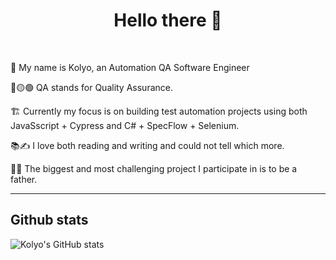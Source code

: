 <h1 align='center'> Hello there 👋</h1>
<br />

<p> 📛 My name is Kolyo, an Automation QA Software Engineer</p>
<p> 🔴🟡🟢 QA stands for Quality Assurance.
<p> 🏗️ Currently my focus is on building test automation projects using both JavaSscript + Cypress and C# + SpecFlow + Selenium.</p>
<p> 📚✍️ I love both reading and writing and could not tell which more.</p>
<p> 👨‍👧 The biggest and most challenging project I participate in is to be a father. </p>
<hr>

## Github stats
![Kolyo's GitHub stats](https://github-readme-stats.vercel.app/api?username=KolyoKolev&theme=algolia&show_icons=true&include_all_commits=true&count_private=true)
